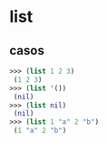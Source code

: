 # list

## casos
```clojure
>>> (list 1 2 3)
 (1 2 3)
>>> (list '())
 (nil)
>>> (list nil)
 (nil)
>>> (list 1 "a" 2 "b")
 (1 "a" 2 "b")
```